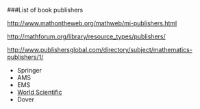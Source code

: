 ###List of book publishers

http://www.mathontheweb.org/mathweb/mi-publishers.html

http://mathforum.org/library/resource_types/publishers/

http://www.publishersglobal.com/directory/subject/mathematics-publishers/1/


- Springer
- AMS
- EMS
- [World Scientific](https://www.worldscientific.com/action/showPublications?category=10.5555%2Fmktcode-mm000&expand=10.5555%2Fmktcode-mm000&pubType=book)
- Dover

